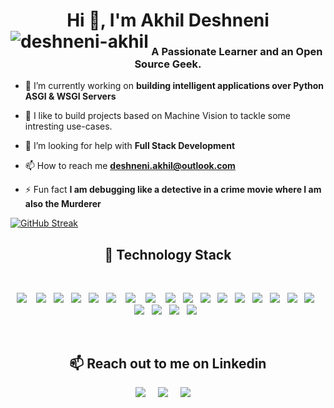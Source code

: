 <h1 style="text-align: center;">Hi 👋, I'm Akhil Deshneni <img src="https://komarev.com/ghpvc/?username=deshneni-akhil&label=Profile%20views&color=0e75b6&style=flat" alt="deshneni-akhil" style="float: left;" /> </h1>
<h3 align="center">A Passionate Learner and an Open Source Geek.</h3>


- 🔭 I’m currently working on **building intelligent applications over Python ASGI & WSGI Servers**

- 🤖 I like to build projects based on Machine Vision to tackle some intresting use-cases.

- 🤔 I’m looking for help with **Full Stack Development**

- 📫 How to reach me **deshneni.akhil@outlook.com**

- ⚡ Fun fact **I am debugging like a detective in a crime movie where I am also the Murderer**

[![GitHub Streak](https://github-readme-streak-stats.herokuapp.com?user=deshneni-akhil&theme=nightowl)](https://git.io/streak-stats)

<h2 align="center"> 🔭 Technology Stack</h2>
<br>
<p align="center">
  <img src="https://img.shields.io/badge/HTML5-E34F26?style=for-the-badge&logo=html5&logoColor=white" />&nbsp;&nbsp;&nbsp;
  <img src="https://img.shields.io/badge/CSS3-1572B6?style=for-the-badge&logo=css3&logoColor=white" />&nbsp;&nbsp; 
  <img src="https://img.shields.io/badge/Sass-CC6699?style=for-the-badge&logo=sass&logoColor=white" />&nbsp;&nbsp; 
  <img src="https://img.shields.io/badge/Bootstrap-563D7C?style=for-the-badge&logo=bootstrap&logoColor=white" />&nbsp;&nbsp; 
   <img src="https://img.shields.io/badge/JavaScript-323330?style=for-the-badge&logo=javascript&logoColor=F7DF1E" />&nbsp;&nbsp;
  <img src="https://img.shields.io/badge/Node.js-339933?style=for-the-badge&logo=nodedotjs&logoColor=white" />&nbsp;&nbsp;&nbsp;
  <img src="https://img.shields.io/badge/Express.js-000000?style=for-the-badge&logo=express&logoColor=white" />&nbsp;&nbsp;&nbsp;
  <img src="https://img.shields.io/badge/React-20232A?style=for-the-badge&logo=react&logoColor=61DAFB" />&nbsp;&nbsp;&nbsp;
  <img src="https://img.shields.io/badge/MongoDB-4EA94B?style=for-the-badge&logo=mongodb&logoColor=white" />&nbsp;&nbsp;
  <img src="https://img.shields.io/badge/C-00599C?style=for-the-badge&logo=c&logoColor=white" />&nbsp;&nbsp;
  <img src="https://img.shields.io/badge/Java-ED8B00?style=for-the-badge&logo=java&logoColor=white" />&nbsp;&nbsp;
  <img src="https://img.shields.io/badge/Python-3776AB?style=for-the-badge&logo=python&logoColor=white" />&nbsp;&nbsp;
  <img src="https://img.shields.io/badge/travis_CI-3EAAAF?style=for-the-badge&logo=travisci&logoColor=white" />&nbsp;&nbsp;
  <img src="https://img.shields.io/badge/npm-CB3837?style=for-the-badge&logo=npm&logoColor=white" />&nbsp;&nbsp;
  <img src="https://img.shields.io/badge/Netlify-00C7B7?style=for-the-badge&logo=netlify&logoColor=white" />&nbsp;&nbsp;
  <img src="https://img.shields.io/badge/Git-F05032?style=for-the-badge&logo=git&logoColor=white" />&nbsp;&nbsp;
  <img src="https://img.shields.io/badge/GitHub-100000?style=for-the-badge&logo=github&logoColor=white" />&nbsp;&nbsp; 
  <img src="https://img.shields.io/badge/Markdown-000000?style=for-the-badge&logo=markdown&logoColor=white" />&nbsp;&nbsp; 
  <img src="https://img.shields.io/badge/Canva-%2300C4CC.svg?&style=for-the-badge&logo=Canva&logoColor=white" />&nbsp;&nbsp; 
  <img src="https://img.shields.io/badge/Notion-000000?style=for-the-badge&logo=notion&logoColor=white" />&nbsp;&nbsp; 
  <img src="https://img.shields.io/badge/Google%20Analytics-E37400?style=for-the-badge&logo=google%20analytics&logoColor=white" />&nbsp;&nbsp; 
</p>
<br>

<!-- </p><p align="center"> <img src="https://github-readme-stats.vercel.app/api?username=AnirudhPanda&layout=compact&hide=html&theme=jolly" alt="Anirudh Panda" />&nbsp;&nbsp;&nbsp;&nbsp; </p> -->

<h2 align="center">📫 Reach out to me on Linkedin</h2>
<p align="center">
  <a target="_blank"href="https://www.linkedin.com/in/deshneni-akhil"><img src="https://img.shields.io/badge/linkedin-%230077B5.svg?&style=for-the-badge&logo=linkedin&logoColor=white" /></a>&nbsp;&nbsp;&nbsp;&nbsp;
<!--   <a target="_blank"href="https://twitter.com/anirudhpandaaa"><img src="https://img.shields.io/badge/twitter-%231DA1F2.svg?&style=for-the-badge&logo=twitter&logoColor=white" /></a>&nbsp;&nbsp;&nbsp;&nbsp; -->
  <a href="mailto:deshneni.akhil@outlook.com?subject=Hello%20Akhil,%20From%20Github"><img src="https://img.shields.io/badge/gmail-%23D14836.svg?&style=for-the-badge&logo=gmail&logoColor=white" /></a>&nbsp;&nbsp;&nbsp;&nbsp;
  <a href="https://www.instagram.com/akhil_deshneni/"><img src="https://img.shields.io/badge/Instagram-E4405F?style=for-the-badge&logo=instagram&logoColor=white" /></a>&nbsp;&nbsp;&nbsp;&nbsp;
<!--   <a href="https://blog.anirudhpanda.in/"><img src="https://img.shields.io/badge/Hashnode-2962FF?style=for-the-badge&logo=hashnode&logoColor=white" /></a>&nbsp;&nbsp;&nbsp;&nbsp; -->
</p>
